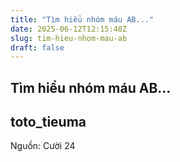 ```yaml
---
title: "Tìm hiểu nhóm máu AB..."
date: 2025-06-12T12:15:48Z
slug: tim-hieu-nhom-mau-ab
draft: false
---
```


## Tìm hiểu nhóm máu AB...

## toto_tieuma

Nguồn: Cười 24